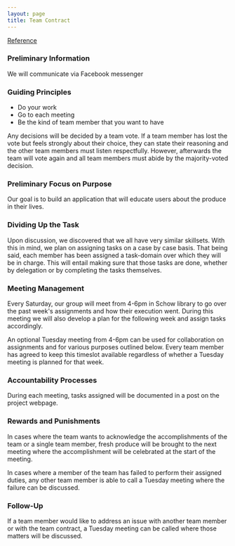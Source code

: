 ```yaml
---
layout: page
title: Team Contract
---
```


[Reference](http://faculty.wwu.edu/tyrank/MGMT313/TeamContract313.htm)

### Preliminary Information
We will communicate via Facebook messenger


### Guiding Principles
- Do your work
- Go to each meeting
- Be the kind of team member that you want to have

Any decisions will be decided by a team vote. If a team member has lost the vote but feels strongly about their choice, they can state their reasoning and the other team members must listen respectfully. However, afterwards the team will vote again and all team members must abide by the majority-voted decision.


### Preliminary Focus on Purpose
Our goal is to build an application that will educate users about the produce in their lives.


### Dividing Up the Task
Upon discussion, we discovered that we all have very similar skillsets. With this in mind, we plan on assigning tasks on a case by case basis.
That being said, each member has been assigned a task-domain over which they will be in charge. This will entail making sure that those tasks are done, whether by delegation or by completing the tasks themselves.

### Meeting Management
Every Saturday, our group will meet from 4-6pm in Schow library to go over the past week's assignments and how their execution went. During this meeting we will also develop a plan for the following week and assign tasks accordingly.

An optional Tuesday meeting from 4-6pm can be used for collaboration on assignments and for various purposes outlined below. Every team member has agreed to keep this timeslot available regardless of whether a Tuesday meeting is planned for that week.


### Accountability Processes
During each meeting, tasks assigned will be documented in a post on the project webpage.


### Rewards and Punishments
In cases where the team wants to acknowledge the accomplishments of the team or a single team member, fresh produce will be brought to the next meeting where the accomplishment will be celebrated at the start of the meeting.

In cases where a member of the team has failed to perform their assigned duties, any other team member is able to call a Tuesday meeting where the failure can be discussed.

### Follow-Up
If a team member would like to address an issue with another team member or with the team contract, a Tuesday meeting can be called where those matters will be discussed.
